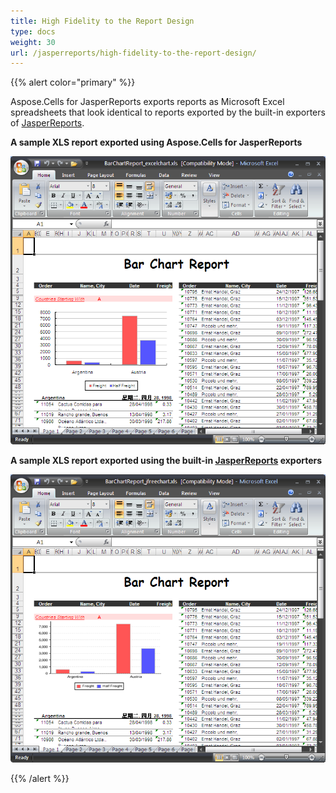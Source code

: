 ```yaml
---
title: High Fidelity to the Report Design
type: docs
weight: 30
url: /jasperreports/high-fidelity-to-the-report-design/
---
```


{{% alert color="primary" %}}

Aspose.Cells for JasperReports exports reports as Microsoft Excel spreadsheets that look identical to reports exported by the built-in exporters of [JasperReports](https://community.jaspersoft.com/project/jasperreports-library).

**A sample XLS report exported using Aspose.Cells for JasperReports** 

![todo:image_alt_text](high-fidelity-to-the-report-design_1.png)

**A sample XLS report exported using the built-in [JasperReports](https://community.jaspersoft.com/project/jasperreports-library) exporters**

![todo:image_alt_text](high-fidelity-to-the-report-design_2.png)

{{% /alert %}}
